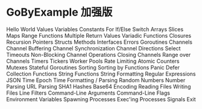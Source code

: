 # GoByExample 加强版


Hello World
Values
Variables
Constants
For
If/Else
Switch
Arrays
Slices
Maps
Range
Functions
Multiple Return Values
Variadic Functions
Closures
Recursion
Pointers
Structs
Methods
Interfaces
Errors
Goroutines
Channels
Channel Buffering
Channel Synchronization
Channel Directions
Select
Timeouts
Non-Blocking Channel Operations
Closing Channels
Range over Channels
Timers
Tickers
Worker Pools
Rate Limiting
Atomic Counters
Mutexes
Stateful Goroutines
Sorting
Sorting by Functions
Panic
Defer
Collection Functions
String Functions
String Formatting
Regular Expressions
JSON
Time
Epoch
Time Formatting / Parsing
Random Numbers
Number Parsing
URL Parsing
SHA1 Hashes
Base64 Encoding
Reading Files
Writing Files
Line Filters
Command-Line Arguments
Command-Line Flags
Environment Variables
Spawning Processes
Exec'ing Processes
Signals
Exit

